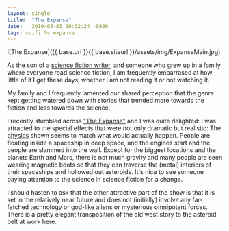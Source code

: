 ```yaml
---
layout: single
title:  "The Expanse"
date:   2019-03-03 20:32:24 -0800
tags: scifi tv expanse
---
```


![The Expanse]({{ base.url }}{{ base.siteurl }}/assets/img/ExpanseMain.jpg)

As the son of a [science fiction
writer](http://www.sf-encyclopedia.com/entry/gadallah_leslie), and
someone who grew up in a family where everyone read science fiction, I
am frequently embarrased at how little of it I get these days, whether
I am not reading it or not watching it.

My family and I frequently lamented our shared perception that the
genre kept getting watered down with stories that trended more towards
the fiction and less towards the science.

I recently stumbled across ["The
Expanse"](https://www.syfy.com/theexpanse) and I was quite delighted:
I was attracted to the special effects that were not only dramatic but
realistic: The
[physics](https://www.npr.org/sections/13.7/2016/03/10/469626620/the-expanse-best-science-fiction-show-in-a-decade)
shown seems to match what would actually happen. People are floating
inside a spaceship in deep space, and the engines start and the people
are slammed into the wall. Except for the biggest locations and the
planets Earth and Mars, there is not much gravity and many people are
seen wearing magnetic boots so that they can traverse the (metal)
interiors of their spaceships and hollowed out asteroids. It's nice to
see someone paying attention to the science in science fiction for a
change.

I should hasten to ask that the other attractive part of the show is
that it is set in the relatively near future and does not (initially)
involve any far-fetched technology or god-like aliens or mysterious
omnipotent forces. There is a pretty elegant transposition of the old
west story to the asteroid belt at work here.
